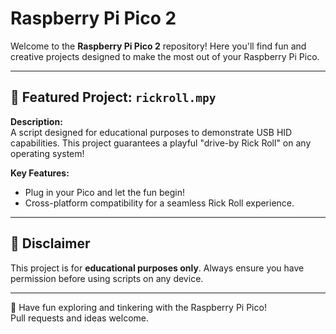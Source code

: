 # Raspberry Pi Pico 2 

Welcome to the **Raspberry Pi Pico 2** repository! Here you'll find fun and creative projects designed to make the most out of your Raspberry Pi Pico.

---

## 📌 Featured Project: `rickroll.mpy` 

**Description:**  
A script designed for educational purposes to demonstrate USB HID capabilities. This project guarantees a playful "drive-by Rick Roll" on any operating system!

**Key Features:**
- Plug in your Pico and let the fun begin!
- Cross-platform compatibility for a seamless Rick Roll experience.

---

## 🛑 Disclaimer
This project is for **educational purposes only**. Always ensure you have permission before using scripts on any device.

---

👾 Have fun exploring and tinkering with the Raspberry Pi Pico!  
Pull requests and ideas welcome. 
